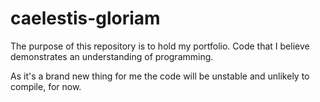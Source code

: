 # caelestis-gloriam

The purpose of this repository is to hold my portfolio. Code that I believe demonstrates an understanding of programming.

As it's a brand new thing for me the code will be unstable and unlikely to compile, for now.

